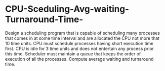 # CPU-Sceduling-Avg-waiting-Turnaround-Time-
Design a scheduling program that is capable of scheduling many processes that comes in at some time interval and are allocated the CPU not more that 10 time units. CPU must schedule processes having short execution time first. CPU is idle for 3 time units and does not entertain any process prior this time. Scheduler must maintain a queue that keeps the order of execution of all the processes. Compute average waiting and turnaround time.
